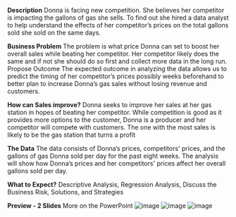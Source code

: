 
**Description**
Donna is facing new competition. She believes her competitor is impacting the gallons of gas she sells. To find out she hired a data analyst to help understand the effects of her competitor’s prices on the total gallons sold she sold on the same days.  

**Business Problem**
The problem is what price Donna can set to boost her overall sales while beating her competitor. Her competitor likely does the same and if not she should do so first and collect more data in the long run.
Propose Outcome
The expected outcome in analyzing the data allows us to predict the timing of her competitor’s prices possibly weeks beforehand to better plan to increase Donna’s gas sales without losing revenue and customers. 

**How can Sales improve?**
Donna seeks to improve her sales at her gas station in hopes of beating her competitor. While competition is good as it provides more options to the customer, Donna is a producer and her competitor will compete with customers. The one with the most sales is likely to be the gas station that turns a profit

**The Data**
The data consists of Donna’s prices, competitors' prices, and the gallons of gas Donna sold per day for the past eight weeks. The analysis will show how Donna’s prices and her competitors' prices affect her overall gallons sold per day. 

**What to Expect?**
Descriptive Analysis, Regression Analysis, Discuss the Business Risk, Solutions, and Strategies 



**Preview - 2 Slides**
More on the PowerPoint
![image](https://github.com/user-attachments/assets/1590ca16-3639-45e1-a319-4701988b245e)
![image](https://github.com/user-attachments/assets/e9314575-9a9d-4306-bf23-71e9cc491e48)
![image](https://github.com/user-attachments/assets/13eb8e82-7eaa-4445-bc71-7fd4607fa8e5)

